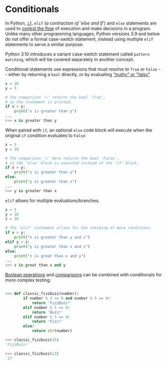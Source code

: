 # Conditionals

In Python, [`if`][if statement], `elif` (_a contraction of 'else and if'_) and `else` statements are used to [control the flow][control flow tools] of execution and make decisions in a program.
Unlike many other programming languages, Python versions 3.9 and below do not offer a formal case-switch statement, instead using multiple `elif` statements to serve a similar purpose.

Python 3.10 introduces a variant case-switch statement called `pattern matching`, which will be covered separately in another concept.

Conditional statements use expressions that must resolve to `True` or `False` -- either by returning a `bool` directly, or by evaluating ["truthy" or "falsy"][truth value testing].

```python
x = 10
y = 5

# The comparison '>' returns the bool 'True',
# so the statement is printed.
if x > y:
    print("x is greater than y")
...
>>> x is greater than y
```

When paired with `if`, an optional `else` code block will execute when the original `if` condition evaluates to `False`:

```python
x = 5
y = 10

# The comparison '>' here returns the bool 'False',
# so the 'else' block is executed instead of the 'if' block.
if x > y:
    print("x is greater than y")
else:
    print("y is greater than x")
...
>>> y is greater than x
```

`elif` allows for multiple evaluations/branches.

```python
x = 5
y = 10
z = 20

# The 'elif' statement allows for the checking of more conditions.
if x > y:
    print("x is greater than y and z")
elif y > z:
    print("y is greater than x and z")
else:
    print("z is great than x and y")
...
>>> z is great than x and y
```

[Boolean operations][boolean operations] and [comparisons][comparisons] can be combined with conditionals for more complex testing:

```python

>>> def classic_fizzbuzz(number):
        if number % 3 == 0 and number % 5 == 0:
            return 'FizzBuzz!'
        elif number % 5 == 0:
            return 'Buzz!'
        elif number % 3 == 0:
            return 'Fizz!'
        else:
            return str(number)

>>> classic_fizzbuzz(15)
'FizzBuzz!'

>>> classic_fizzbuzz(13)
'13'
```

[if statement]: https://docs.python.org/3/reference/compound_stmts.html#the-if-statement
[control flow tools]: https://docs.python.org/3/tutorial/controlflow.html#more-control-flow-tools
[truth value testing]: https://docs.python.org/3/library/stdtypes.html#truth-value-testing
[boolean operations]: https://docs.python.org/3/library/stdtypes.html#boolean-operations-and-or-not
[comparisons]: https://docs.python.org/3/library/stdtypes.html#comparisons
